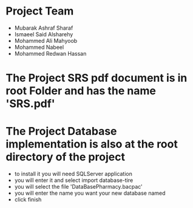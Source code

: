 # Project Team
- Mubarak Ashraf Sharaf
- Ismaeel Said Alsharehy
- Mohammed Ali Mahyoob
- Mohammed Nabeel
- Mohammed Redwan Hassan

# The Project SRS pdf document is in root Folder and has the name **'SRS.pdf'**
# The Project Database implementation is also at the root directory of the project
- to install it you will need SQLServer application
- you will enter it and select import database-tire
- you will select the file 'DataBasePharmacy.bacpac'
- you will enter the name you want your new database named
- click finish
